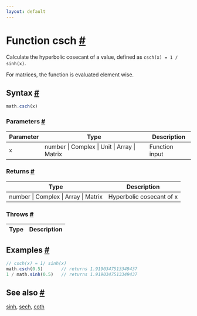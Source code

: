 ```yaml
---
layout: default
---
```


<!-- Note: This file is automatically generated from source code comments. Changes made in this file will be overridden. -->

<h1 id="function-csch">Function csch <a href="#function-csch" title="Permalink">#</a></h1>

Calculate the hyperbolic cosecant of a value,
defined as `csch(x) = 1 / sinh(x)`.

For matrices, the function is evaluated element wise.


<h2 id="syntax">Syntax <a href="#syntax" title="Permalink">#</a></h2>

```js
math.csch(x)
```

<h3 id="parameters">Parameters <a href="#parameters" title="Permalink">#</a></h3>

Parameter | Type | Description
--------- | ---- | -----------
`x` | number &#124; Complex &#124; Unit &#124; Array &#124; Matrix | Function input

<h3 id="returns">Returns <a href="#returns" title="Permalink">#</a></h3>

Type | Description
---- | -----------
number &#124; Complex &#124; Array &#124; Matrix | Hyperbolic cosecant of x


<h3 id="throws">Throws <a href="#throws" title="Permalink">#</a></h3>

Type | Description
---- | -----------


<h2 id="examples">Examples <a href="#examples" title="Permalink">#</a></h2>

```js
// csch(x) = 1/ sinh(x)
math.csch(0.5)       // returns 1.9190347513349437
1 / math.sinh(0.5)   // returns 1.9190347513349437
```


<h2 id="see-also">See also <a href="#see-also" title="Permalink">#</a></h2>

[sinh](sinh.html),
[sech](sech.html),
[coth](coth.html)
